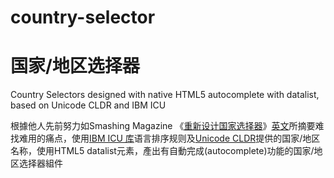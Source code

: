 # country-selector 
# 国家/地区选择器
Country Selectors designed with native HTML5 autocomplete with datalist, based on Unicode CLDR and IBM ICU

根據他人先前努力如Smashing Magazine 《[重新设计国家选择器](https://www.jianshu.com/p/b029799dd67c)》[英文](https://www.smashingmagazine.com/2011/11/redesigning-the-country-selector/)所摘要难找难用的痛点，使用[IBM ICU 库](https://www-01.ibm.com/software/globalization/icu/)语言排序规则及[Unicode CLDR](https://github.com/unicode-cldr/)提供的国家/地区名称，使用HTML5 datalist元素，產出有自動完成(autocomplete)功能的国家/地区选择器組件


